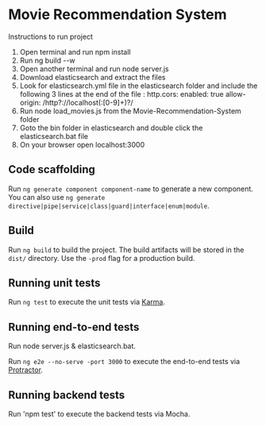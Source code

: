 # Movie Recommendation System

Instructions to run project
1. Open terminal and run npm install
2. Run ng build --w
3. Open another terminal and run node server.js
4. Download elasticsearch and extract the files
5. Look for elasticsearch.yml file in the elasticsearch folder and include the following 3 lines at the end of the file :
		http.cors:
		  enabled: true
		  allow-origin: /http?:\/\/localhost(:[0-9]+)?/
6. Run node load_movies.js from the Movie-Recommendation-System folder
7. Goto the bin folder in elasticsearch and double click the elasticsearch.bat file
8. On your browser open localhost:3000

## Code scaffolding

Run `ng generate component component-name` to generate a new component. You can also use `ng generate directive|pipe|service|class|guard|interface|enum|module`.

## Build

Run `ng build` to build the project. The build artifacts will be stored in the `dist/` directory. Use the `-prod` flag for a production build.

## Running unit tests

Run `ng test` to execute the unit tests via [Karma](https://karma-runner.github.io).

## Running end-to-end tests

Run node server.js & elasticsearch.bat.

Run `ng e2e --no-serve -port 3000` to execute the end-to-end tests via [Protractor](http://www.protractortest.org/).

## Running backend tests

Run 'npm test' to execute the backend tests via Mocha.